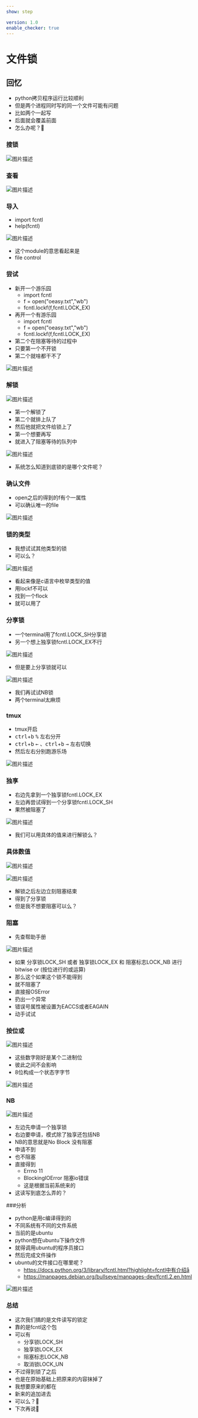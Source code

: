 ```yaml
---
show: step

version: 1.0
enable_checker: true
---
```


# 文件锁
## 回忆
- python拷贝程序运行比较顺利
- 但是两个进程同时写的同一个文件可能有问题
- 比如两个一起写
- 后面就会覆盖前面
- 怎么办呢？🤔

### 搜锁

![图片描述](https://doc.shiyanlou.com/courses/uid1190679-20210826-1629959530985)

### 查看

![图片描述](https://doc.shiyanlou.com/courses/uid1190679-20210826-1629959563866)

### 导入
- import fcntl
- help(fcntl)

![图片描述](https://doc.shiyanlou.com/courses/uid1190679-20210826-1629959634188)

- 这个module的意思看起来是
- file control

### 尝试

- 新开一个游乐园
	- import fcntl
	- f = open("oeasy.txt","wb")
	- fcntl.lockf(f,fcntl.LOCK_EX)
- 再开一个有游乐园
	- import fcntl
	- f = open("oeasy.txt","wb")
	- fcntl.lockf(f,fcntl.LOCK_EX)
- 第二个在阻塞等待的过程中
- 只要第一个不开锁
- 第二个就啥都干不了

![图片描述](https://doc.shiyanlou.com/courses/uid1190679-20210826-1629960294186)

### 解锁

![图片描述](https://doc.shiyanlou.com/courses/uid1190679-20210826-1629960389825)

- 第一个解锁了 
- 第二个就排上队了
- 然后他就把文件给锁上了
- 第一个想要再写
- 就进入了阻塞等待的队列中

![图片描述](https://doc.shiyanlou.com/courses/uid1190679-20210826-1629960489191)

- 系统怎么知道到底锁的是哪个文件呢？

### 确认文件
- open之后的得到的f有个一属性
- 可以确认唯一的file

![图片描述](https://doc.shiyanlou.com/courses/uid1190679-20210826-1629960305192)

### 锁的类型

- 我想试试其他类型的锁
- 可以么？

![图片描述](https://doc.shiyanlou.com/courses/uid1190679-20210826-1629964135757)

- 看起来像是c语言中枚举类型的值
- 用lockf不可以
- 找到一个flock
- 就可以用了

### 分享锁

- 一个terminal用了fcntl.LOCK_SH分享锁
- 另一个想上独享锁fcntl.LOCK_EX不行

![图片描述](https://doc.shiyanlou.com/courses/uid1190679-20210826-1629964420045)

- 但是要上分享锁就可以

![图片描述](https://doc.shiyanlou.com/courses/uid1190679-20210826-1629964459655)

- 我们再试试NB锁
- 两个terminal太麻烦

### tmux
- tmux开启
- <kbd>ctrl</kbd>+<kbd>b</kbd> <kbd>%</kbd> 左右分开
- <kbd>ctrl</kbd>+<kbd>b</kbd> <kbd>←</kbd> 、<kbd>ctrl</kbd>+<kbd>b</kbd> <kbd>→</kbd> 左右切换
- 然后左右分别跑游乐场

![图片描述](https://doc.shiyanlou.com/courses/uid1190679-20210826-1629966011382) 


### 独享
- 右边先拿到一个独享锁fcntl.LOCK_EX
- 左边再尝试得到一个分享锁fcntl.LOCK_SH
- 果然被阻塞了

![图片描述](https://doc.shiyanlou.com/courses/uid1190679-20210826-1629966085652)

- 我们可以用具体的值来进行解锁么？

### 具体数值 

![图片描述](https://doc.shiyanlou.com/courses/uid1190679-20210826-1629964135757)

![图片描述](https://doc.shiyanlou.com/courses/uid1190679-20210826-1629966199473)

- 解锁之后左边立刻阻塞结束
- 得到了分享锁
- 但是我不想要阻塞可以么？

### 阻塞
- 先查帮助手册

![图片描述](https://doc.shiyanlou.com/courses/uid1190679-20210826-1629966483737)

- 如果 分享锁LOCK_SH 或者 独享锁LOCK_EX 和  阻塞标志LOCK_NB 进行bitwise or (按位进行的或运算)
- 那么这个如果这个锁不能得到
- 就不阻塞了
- 直接报OSError
- 扔出一个异常
- 错误号属性被设置为EACCS或者EAGAIN
- 动手试试

### 按位或

![图片描述](https://doc.shiyanlou.com/courses/uid1190679-20210826-1629964135757)

- 这些数字刚好是某个二进制位
- 彼此之间不会影响
- 8位构成一个状态字字节

![图片描述](https://doc.shiyanlou.com/courses/uid1190679-20210826-1629966840783)

### NB
![图片描述](https://doc.shiyanlou.com/courses/uid1190679-20210826-1629966986698)

- 左边先申请一个独享锁
- 右边要申请，模式除了独享还包括NB
- NB的意思就是No Block 没有阻塞
- 申请不到
- 也不阻塞
- 直接得到
	- Errno 11
	- BlockingIOError 阻塞io错误
	- 这是根据当前系统来的
- 这读写到底怎么弄的？

###分析

- python是用c编译得到的
- 不同系统有不同的文件系统
- 当前的是ubuntu
- python想在ubuntu下操作文件
- 就得调用ubuntu的程序员接口
- 然后完成文件操作
- ubuntu的文件接口在哪里呢？
	- https://docs.python.org/3/library/fcntl.html?highlight=fcntl中有介绍å
	- https://manpages.debian.org/bullseye/manpages-dev/fcntl.2.en.html

![图片描述](https://doc.shiyanlou.com/courses/uid1190679-20210826-1629967290956)

### 总结 
- 这次我们搞的是文件读写的锁定
- 靠的是fcntl这个包
- 可以有
	- 分享锁LOCK_SH
	- 独享锁LOCK_EX
	- 阻塞标志LOCK_NB
	- 取消锁LOCK_UN
- 不过得到锁了之后
- 也是在原始基础上把原来的内容抹掉了
- 我想要原来的都在
- 新来的追加进去
- 可以么？🤔
- 下次再说👋